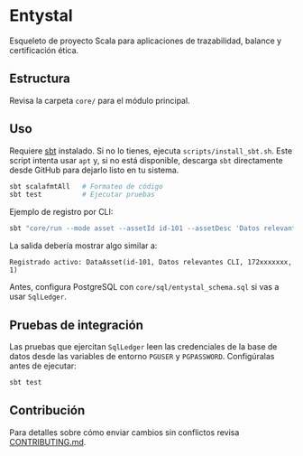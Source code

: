 # Entystal

Esqueleto de proyecto Scala para aplicaciones de trazabilidad, balance y certificación ética.

## Estructura

Revisa la carpeta `core/` para el módulo principal.

## Uso

Requiere [sbt](https://www.scala-sbt.org/) instalado.
Si no lo tienes, ejecuta `scripts/install_sbt.sh`. Este script intenta usar `apt`
y, si no está disponible, descarga `sbt` directamente desde GitHub para dejarlo
listo en tu sistema.

```bash
sbt scalafmtAll   # Formateo de código
sbt test          # Ejecutar pruebas
```

Ejemplo de registro por CLI:

```bash
sbt "core/run --mode asset --assetId id-101 --assetDesc 'Datos relevantes CLI'"
```

La salida debería mostrar algo similar a:

```
Registrado activo: DataAsset(id-101, Datos relevantes CLI, 172xxxxxxx, 1)
```


Antes, configura PostgreSQL con `core/sql/entystal_schema.sql` si vas a usar `SqlLedger`.

## Pruebas de integración

Las pruebas que ejercitan `SqlLedger` leen las credenciales de la base de datos
desde las variables de entorno `PGUSER` y `PGPASSWORD`. Configúralas antes de
ejecutar:

```bash
sbt test
```

## Contribución

Para detalles sobre cómo enviar cambios sin conflictos revisa [CONTRIBUTING.md](CONTRIBUTING.md).
